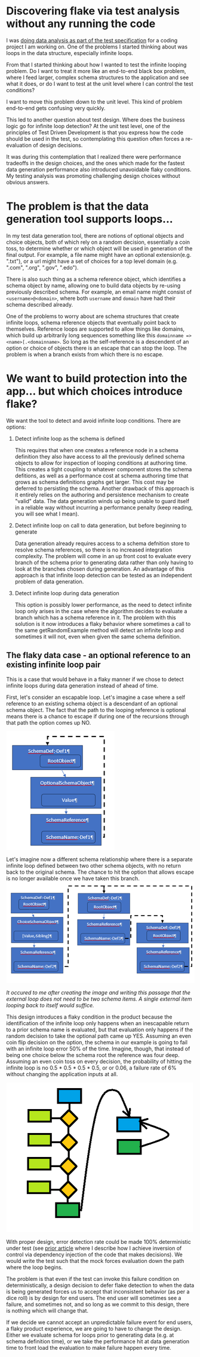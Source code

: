Discovering flake via test analysis without any running the code
=================================================
I was <a href="https://waynemroseberry.github.io/2024/01/30/Generating-testing-ideas-from-datastructures.html">
doing data analysis as part of the test specification</a> for
a coding project I am working on. One of the problems I started
thinking about was loops in the data structure, especially
infinite loops.

From that I started thinking about how I wanted to test the
infinite looping problem. Do I want to treat it more like an
end-to-end black box problem, where I feed larger, complex
schema structures to the application and see what it does, or
do I want to test at the unit level where I can control the
test conditions?

I want to move this problem down to the unit level. This kind of
problem end-to-end gets confusing very quickly.

This led to another question about test design. Where does the
business logic go for infinite loop detection? At the unit test
level, one of the principles of Test Driven Development is that
you express how the code should be used in the test, so
contemplating this question often forces a re-evaluation of design
decisions.

It was during this contemplation that I realized there were performance
tradeoffs in the design choices, and the ones which made for the fastest
data generation performance also introduced unavoidable flaky conditions.
My testing analysis was promoting challenging design choices without
obvious answers.

The problem is that the data generation tool supports loops...
=====================================================
In my test data generation tool, there are notions of optional
objects and choice objects, both of which rely on a random decision,
essentially a coin toss, to determine whether or which object
will be used in generation of the final output. For example, a
file name might have an optional extension(e.g. ".txt"), or a url might
have a set of choices for a top level domain (e.g. ".com", ".org", ".gov", ".edo").

There is also such thing as a schema reference object, which
identifies a schema object by name, allowing one to build
data objects by re-using previously described schema. For example,
an email name might consist of `<username>@<domain>`, where
both `username` and `domain` have had their schema described already.

One of the problems to worry about are schema structures that
create infinite loops, schema reference objects that eventually
point back to themselves. Reference loops are supported to
allow things like domains, which build up arbitrarily long
sequences something like this `domainname => <name>[.<domainname>`.
So long as the self-reference is a descendent of an option
or choice of objects there is an escape that can stop the loop.
The problem is when a branch exists from which there is no
escape.

We want to build protection into the app... but which choices introduce flake?
=====================================================
We want the tool to detect and avoid infinite loop conditions.
There are options:

1. Detect infinite loop as the schema is defined

   This requires that when one creates a reference node in a schema
   definition they also have access to all the previously defined schema
   objects to allow for inspection of looping conditions at authoring
   time. This creates a tight coupling to whatever component stores
   the schema defitions, as well as a performance cost at schema authoring
   time that grows as schema definitions graphs get larger. This cost
   may be deferred to persisting the schema. Another drawback of this
   approach is it entirely relies on the authoring and persistence
   mechanism to create "valid" data. The data generation winds up
   being unable to guard itself in a reliable way without incurring
   a performance penalty (keep reading, you will
   see what I mean).
3. Detect infinite loop on call to data generation, but before beginning to generate

   Data generation already requires access to a schema defnition
   store to resolve schema references, so there is no increased integration
   complexity. The problem will come in an up front cost to evaluate every
   branch of the schema prior to generating data rather than only having to look
   at the branches chosen during generation. An advantage of this approach is
   that infinite loop detection can be tested as an independent problem
   of data generation.
5. Detect infinite loop during data generation

   This option is possibly lower performance, as the need to detect infinite
   loop only arises in the case where the algorithm decides to evaluate a
   branch which has a schema reference in it. The problem with this
   solution is it now introduces a flaky behavior where sometimes a call to
   the same getRandomExample method will detect an infinite loop and sometimes it will
   not, even when given the same schema definition.

The flaky data case - an optional reference to an existing infinite loop pair
---------------------------------------------------------
This is a case that would behave in a flaky manner if we chose to detect infinite loops
during data generation instead of ahead of time.

First, let's consider an escapable loop. Let's imagine a case where
a self reference to an existing schema object is a descendant of an optional
schema object. The fact that the path to the looping reference is optional
means there is a chance to escape if during one of the recursions through
that path the option comes up NO.

 ![image of a schema with an optional object whose child is a reference to the same schema definition](/assets/escapableloop.png)

Let's imagine now a different schema relationship where there is a separate
infinite loop defined between two other schema objects, with no return
back to the original schema. The chance to hit the option that allows escape
is no longer available once we have taken this branch.
![image of a schema with an optional reference to an infinite loop in a separate schema pair](/assets/indirectreftoinfiniteloop.png)

_It occured to me after creating the image and writing this passage that
the external loop does not need to be two schema items. A single external
item looping back to itself would suffice._

This design introduces a flaky condition in the product because the identification
of the infinite loop only happens when an inescapable return to a prior schema name
is evaluated, but that evaluation only happens if the random decision to take
the optional path came up YES. Assuming an even coin flip decision on the option, the
schema in our example is going to fail with an infinite loop error 50% of the time.
Imagine, though, that instead of being one choice below the schema root
the reference was four deep. Assuming an even coin toss on every decision, the
probability of hitting the infinite loop is no 0.5 * 0.5 * 0.5 * 0.5, or or 0.06, a
failure rate of 6% without changing the application inputs at all.

![Diagram of a schema with a reference four choices below the schema root before pointing to an external infinite loop](/assets/fourdeepoption.png)

With proper design, error detection rate could be made 100% deterministic under
test (see <a href="https://waynemroseberry.github.io/2024/01/29/Caught-myself-in-a-fragile-unit-test-bad-habit.html">
prior article</a> where I describe how I achieve inversion of control via dependency
injection of the code that makes decisions). We would write the test such that
the mock forces evaluation down the path where the loop begins. 

The problem is that even if the test can invoke this failure condition on deterministically, 
a design decision to defer flake detection
to when the data is being generated forces us to accept that inconsistent behavior (as
per a dice roll) is by design for end users. The end user will sometimes see a failure, and sometimes
not, and so long as we commit to this design, there is nothing which will change that.

If we decide we cannot accept an unpredictable failure event for end users, a
flaky product experience, we are going to have to change the design. Either
we evaluate schema for loops prior to generating data (e.g. at schema definition time), or
we take the performance hit at data generation time to front load the evaluation
to make failure happen every time.


